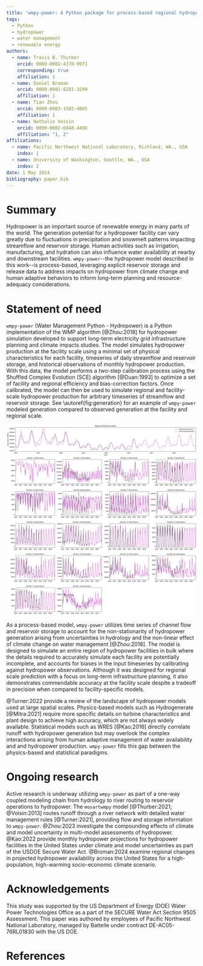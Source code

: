 ```yaml
---
title: 'wmpy-power: A Python package for process-based regional hydropower simulation'
tags:
  - Python
  - hydropower
  - water management
  - renewable energy
authors:
  - name: Travis B. Thurber
    orcid: 0000-0002-4370-9971
    corresponding: true
    affiliation: 1
  - name: Daniel Broman
    orcid: 0000-0001-8281-3299
    affiliation: 1
  - name: Tian Zhou
    orcid: 0000-0003-1582-4005
    affiliation: 1
  - name: Nathalie Voisin
    orcid: 0000-0002-6848-449X
    affiliation: "1, 2"
affiliations:
  - name: Pacific Northwest National Laboratory, Richland, WA., USA
    index: 1
  - name: University of Washington, Seattle, WA., USA
    index: 2
date: 1 May 2024
bibliography: paper.bib
---
```


# Summary

Hydropower is an important source of renewable energy in many parts of the world. The generation potential for a hydropower facility can vary greatly due to fluctuations in precipitation and snowmelt patterns impacting streamflow and reservoir storage. Human activities such as irrigation, manufacturing, and hydration can also influence water availability at nearby and downstream facilities. `wmpy-power`--the hydropower model described in this work--is process-based, leveraging explicit reservoir storage and release data to address impacts on hydropower from climate change and human adaptive behaviors to inform long-term planning and resource-adequacy considerations.

# Statement of need

`wmpy-power` (Water Management Python - Hydropower) is a Python implementation of the WMP algorithm [@Zhou:2018] for hydropower simulation developed to support long-term electricity grid infrastructure planning and climate impacts studies. The model simulates hydropower production at the facility scale using a minimal set of physical characteristics for each facility, timeseries of daily streamflow and reservoir storage, and historical observations of monthly hydropower production. With this data, the model performs a two-step calibration process using the Shuffled Complex Evolution (SCE) algorithm [@Duan:1993] to optimize a set of facility and regional efficiency and bias-correction factors. Once calibrated, the model can then be used to simulate regional and facility-scale hydropower production for arbitrary timeseries of streamflow and reservoir storage. See \autoref{fig:generation} for an example of `wmpy-power` modeled generation compared to observed generation at the facility and regional scale.

![Example model output of simulated hydropower at the regional and facility scales compared with example observations. The regional signal exhibits high fidelity despite the noise and missing data points in the certain facility signals. In this example, the calibration period was 1995-2006 and the simulation period was 2007-2010.\label{fig:generation}](figure1.png)

As a process-based model, `wmpy-power` utilizes time series of channel flow and reservoir storage to account for the non-stationarity of hydropower generation arising from uncertainties in hydrology and the non-linear effect of climate change on water management [@Zhou:2018]. The model is designed to simulate an entire region of hydropower facilities in bulk where the details required to accurately simulate each facility are potentially incomplete, and accounts for biases in the input timeseries by calibrating against hydropower observations. Although it was designed for regional scale prediction with a focus on long-term infrastructure planning, it also demonstrates commendable accuracy at the facility scale despite a tradeoff in precision when compared to facility-specific models. 

@Turner:2022 provide a review of the landscape of hydropower models used at large spatial scales. Physics-based models such as Hydrogenerate [@Mitra:2021] require more specific details on turbine characteristics and plant design to achieve high accuracy, which are not always widely available. Statistical models such as WRES [@Kao:2016] directly correlate runoff with hydropower generation but may overlook the complex interactions arising from human adaptive management of water availability and and hydropower production. `wmpy-power` fills this gap between the physics-based and statistical paradigms. 

# Ongoing research

Active research is underway utilizing `wmpy-power` as part of a one-way coupled modeling chain from hydrology to river routing to reservoir operations to hydropower. The `mosartwmpy` model [@Thurber:2021; @Voisin:2013] routes runoff through a river network with detailed water management rules [@Turner:2021], providing flow and storage information to `wmpy-power`. @Zhou:2023 investigate the compounding effects of climate and model uncertainty in multi-model assessments of hydropower. @Kao:2022 provide monthly hydropower projections for hydropower facilities in the United States under climate and model uncertainties as part of the USDOE Secure Water Act. @Broman:2024 examine regional changes in projected hydropower availability across the United States for a high-population, high-warming socio-economic climate scenario. 

# Acknowledgements

This study was supported by the US Department of Energy (DOE) Water Power Technologies Office as a part of the SECURE Water Act Section 9505 Assessment. This paper was authored by employees of Pacific Northwest National Laboratory, managed by Battelle under contract DE-AC05-76RL01830 with the US DOE.

# References